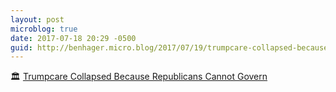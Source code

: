 ```yaml
---
layout: post
microblog: true
date: 2017-07-18 20:29 -0500
guid: http://benhager.micro.blog/2017/07/19/trumpcare-collapsed-because.html
---
```

🏛 [Trumpcare Collapsed Because Republicans Cannot Govern](http://nymag.com/daily/intelligencer/2017/07/trumpcare-collapsed-because-republicans-cannot-govern.html)
